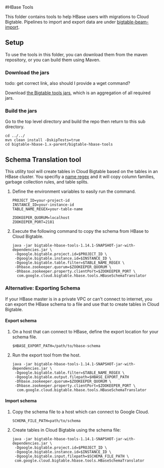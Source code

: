 #HBase Tools

This folder contains tools to help HBase users with migrations to Cloud Bigtable.
Pipelines to import and export data are under [bigtable-beam-import](bigtable-dataflow-parent/bigtable-beam-import/README.md).

## Setup 

To use the tools in this folder, you can download them from the maven repository, or
you can build them using Maven.

[//]: # ({x-version-update-start:bigtable-dataflow-parent:released})
### Download the jars

todo: get correct link, also should I provide a wget command?

Download [the Bigtable tools jars](http://search.maven.org/remotecontent?filepath=com/google/cloud/bigtable/bigtable-beam-import/1.14.1/bigtable-beam-import-1.14.1-shaded.jar), which is an aggregation of all required jars.

### Build the jars
Go to the top level directory and build the repo then return to this sub directory.

```
cd ../../
mvn clean install -DskipTests=true
cd bigtable-hbase-1.x-parent/bigtable-hbase-tools
```

## Schema Translation tool 
This utility tool will create tables in Cloud Bigtable based on the tables in an HBase cluster.
You specifiy a [name regex](https://docs.oracle.com/javase/8/docs/api/java/util/regex/Pattern.html?is-external=true)
and it will copy column families, garbage collection rules,
and table splits.

1. Define the environment variables to easily run the command.
    ```
    PROJECT_ID=your-project-id
    INSTANCE_ID=your-instance-id
    TABLE_NAME_REGEX=your-table-name
    
    ZOOKEEPER_QUORUM=localhost
    ZOOKEEPER_PORT=2181
    ```
1. Execute the following command to copy the schema from HBase to Cloud Bigtable.
    ```
    java -jar bigtable-hbase-tools-1.14.1-SNAPSHOT-jar-with-dependencies.jar \
     -Dgoogle.bigtable.project.id=$PROJECT_ID \
     -Dgoogle.bigtable.instance.id=$INSTANCE_ID \
     -Dgoogle.bigtable.table.filter=$TABLE_NAME_REGEX \
     -Dhbase.zookeeper.quorum=$ZOOKEEPER_QUORUM \
     -Dhbase.zookeeper.property.clientPort=$ZOOKEEPER_PORT \
      com.google.cloud.bigtable.hbase.tools.HBaseSchemaTranslator
    ```

### Alternative: Exporting Schema

If your HBase master is in a private VPC or can't connect to internet, you can
export the HBase schema to a file and use that to create tables in Cloud Bigtable.


#### Export schema

1. On a host that can connect to HBase, define the export location for your schema file.
    ```
    $HBASE_EXPORT_PATH=/path/to/hbase-schema
    ```
1. Run the export tool from the host.
    ```
    java -jar bigtable-hbase-tools-1.14.1-SNAPSHOT-jar-with-dependencies.jar \
     -Dgoogle.bigtable.table.filter=$TABLE_NAME_REGEX \
     -Dgoogle.bigtable.output.filepath=$HBASE_EXPORT_PATH
     -Dhbase.zookeeper.quorum=$ZOOKEEPER_QUORUM \
     -Dhbase.zookeeper.property.clientPort=$ZOOKEEPER_PORT \
      com.google.cloud.bigtable.hbase.tools.HBaseSchemaTranslator
    ```

#### Import schema

1. Copy the schema file to a host which can connect to Google Cloud.
   ```
   SCHEMA_FILE_PATH=path/to/schema
   ```

1. Create tables in Cloud Bigtable using the schema file:
    ```
    java -jar bigtable-hbase-tools-1.14.1-SNAPSHOT-jar-with-dependencies.jar \
     -Dgoogle.bigtable.project.id=$PROJECT_ID \
     -Dgoogle.bigtable.instance.id=$INSTANCE_ID \
     -Dgoogle.bigtable.input.filepath=$SCHEMA_FILE_PATH \
     com.google.cloud.bigtable.hbase.tools.HBaseSchemaTranslator
    ```

